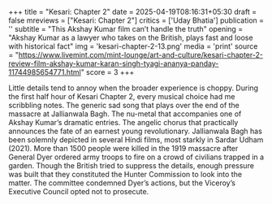 +++
title = "Kesari: Chapter 2"
date = 2025-04-19T08:16:31+05:30
draft = false
mreviews = ["Kesari: Chapter 2"]
critics = ['Uday Bhatia']
publication = ''
subtitle = "This Akshay Kumar film can’t handle the truth"
opening = "Akshay Kumar as a lawyer who takes on the British, plays fast and loose with historical fact"
img = 'kesari-chapter-2-13.png'
media = 'print'
source = "https://www.livemint.com/mint-lounge/art-and-culture/kesari-chapter-2-review-film-akshay-kumar-karan-singh-tyagi-ananya-panday-11744985654771.html"
score = 3
+++

Little details tend to annoy when the broader experience is choppy. During the first half hour of Kesari Chapter 2, every musical choice had me scribbling notes. The generic sad song that plays over the end of the massacre at Jallianwala Bagh. The nu-metal that accompanies one of Akshay Kumar’s dramatic entries. The angelic chorus that practically announces the fate of an earnest young revolutionary. Jallianwala Bagh has been solemnly depicted in several Hindi films, most starkly in Sardar Udham (2021). More than 1500 people were killed in the 1919 massacre after General Dyer ordered army troops to fire on a crowd of civilians trapped in a garden. Though the British tried to suppress the details, enough pressure was built that they constituted the Hunter Commission to look into the matter. The committee condemned Dyer’s actions, but the Viceroy’s Executive Council opted not to prosecute.
